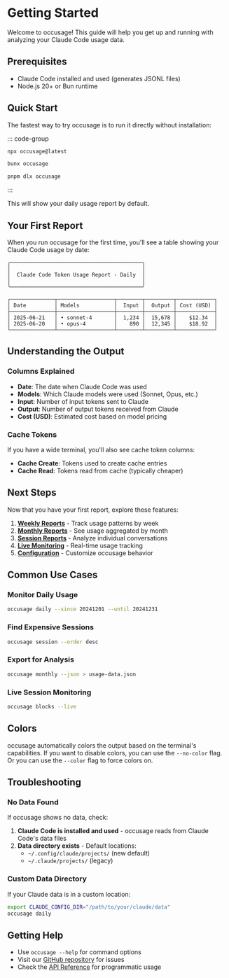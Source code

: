 # Getting Started

Welcome to occusage! This guide will help you get up and running with analyzing your Claude Code usage data.

## Prerequisites

- Claude Code installed and used (generates JSONL files)
- Node.js 20+ or Bun runtime

## Quick Start

The fastest way to try occusage is to run it directly without installation:

::: code-group

```bash [npx]
npx occusage@latest
```

```bash [bunx]
bunx occusage
```

```bash [pnpm]
pnpm dlx occusage
```

:::

This will show your daily usage report by default.

## Your First Report

When you run occusage for the first time, you'll see a table showing your Claude Code usage by date:

```
╭──────────────────────────────────────────╮
│                                          │
│  Claude Code Token Usage Report - Daily  │
│                                          │
╰──────────────────────────────────────────╯

┌──────────────┬──────────────────┬────────┬─────────┬────────────┐
│ Date         │ Models           │  Input │  Output │ Cost (USD) │
├──────────────┼──────────────────┼────────┼─────────┼────────────┤
│ 2025-06-21   │ • sonnet-4       │  1,234 │  15,678 │    $12.34  │
│ 2025-06-20   │ • opus-4         │    890 │  12,345 │    $18.92  │
└──────────────┴──────────────────┴────────┴─────────┴────────────┘
```

## Understanding the Output

### Columns Explained

- **Date**: The date when Claude Code was used
- **Models**: Which Claude models were used (Sonnet, Opus, etc.)
- **Input**: Number of input tokens sent to Claude
- **Output**: Number of output tokens received from Claude
- **Cost (USD)**: Estimated cost based on model pricing

### Cache Tokens

If you have a wide terminal, you'll also see cache token columns:

- **Cache Create**: Tokens used to create cache entries
- **Cache Read**: Tokens read from cache (typically cheaper)

## Next Steps

Now that you have your first report, explore these features:

1. **[Weekly Reports](/guide/weekly-reports)** - Track usage patterns by week
2. **[Monthly Reports](/guide/monthly-reports)** - See usage aggregated by month
3. **[Session Reports](/guide/session-reports)** - Analyze individual conversations
4. **[Live Monitoring](/guide/live-monitoring)** - Real-time usage tracking
5. **[Configuration](/guide/configuration)** - Customize occusage behavior

## Common Use Cases

### Monitor Daily Usage

```bash
occusage daily --since 20241201 --until 20241231
```

### Find Expensive Sessions

```bash
occusage session --order desc
```

### Export for Analysis

```bash
occusage monthly --json > usage-data.json
```

### Live Session Monitoring

```bash
occusage blocks --live
```

## Colors

occusage automatically colors the output based on the terminal's capabilities. If you want to disable colors, you can use the `--no-color` flag. Or you can use the `--color` flag to force colors on.

## Troubleshooting

### No Data Found

If occusage shows no data, check:

1. **Claude Code is installed and used** - occusage reads from Claude Code's data files
2. **Data directory exists** - Default locations:
   - `~/.config/claude/projects/` (new default)
   - `~/.claude/projects/` (legacy)

### Custom Data Directory

If your Claude data is in a custom location:

```bash
export CLAUDE_CONFIG_DIR="/path/to/your/claude/data"
occusage daily
```

## Getting Help

- Use `occusage --help` for command options
- Visit our [GitHub repository](https://github.com/ryoppippi/occusage) for issues
- Check the [API Reference](/api/) for programmatic usage
